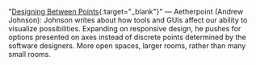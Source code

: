 <a name="aetherpoint01"></a>

"[Designing Between Points](https://www.aetherpoint.com/blogpost/designing-between-points/){:target="_blank"}" — Aetherpoint (Andrew Johnson): Johnson writes about how tools and GUIs affect our ability to visualize possibilities. Expanding on responsive design, he pushes for options presented on axes instead of discrete points determined by the software designers. More open spaces, larger rooms, rather than many small rooms.
